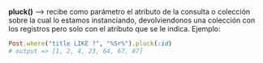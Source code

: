 **pluck()** --> recibe como parámetro el atributo de la consulta o colección sobre la cual lo estamos instanciando, devolviendonos una colección con los registros pero solo con el atributo que se le indica.
Ejemplo:
```ruby
Post.where("title LIKE ?", "%Sr%").pluck(:id)
# output => [1, 2, 4, 23, 64, 67, 87]
```

